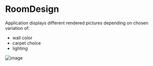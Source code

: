# RoomDesign
Application displays different rendered pictures depending on chosen variation of:
- wall color
- carpet choice
- lighting

![image](https://user-images.githubusercontent.com/61067969/169906469-b5582613-1632-4693-a5f7-691c880f8ca3.png)
